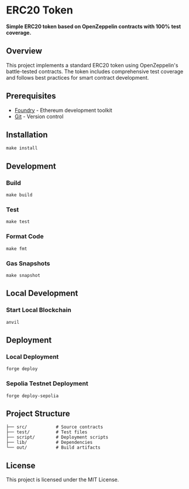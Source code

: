 # ERC20 Token

**Simple ERC20 token based on OpenZeppelin contracts with 100% test coverage.**

## Overview

This project implements a standard ERC20 token using OpenZeppelin's battle-tested contracts. The token includes comprehensive test coverage and follows best practices for smart contract development.

## Prerequisites

- [Foundry](https://getfoundry.sh/) - Ethereum development toolkit
- [Git](https://git-scm.com/) - Version control

## Installation

```shell
make install
```

## Development

### Build

```shell
make build
```

### Test

```shell
make test
```

### Format Code

```shell
make fmt
```

### Gas Snapshots

```shell
make snapshot
```

## Local Development

### Start Local Blockchain

```shell
anvil
```

## Deployment

### Local Deployment

```shell
forge deploy
```

### Sepolia Testnet Deployment

```shell
forge deploy-sepolia
```

## Project Structure

```
├── src/           # Source contracts
├── test/          # Test files
├── script/        # Deployment scripts
├── lib/           # Dependencies
└── out/           # Build artifacts
```

## License

This project is licensed under the MIT License.
